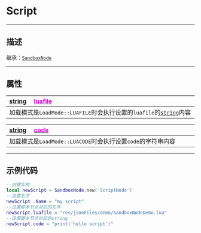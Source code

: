 # Script
------------------------------------------------------------------------------------------
## 描述

继承：[`SandboxNode`](/Api/Class/Script/SandboxNode.md)

------------------------------------------------------------------------------------------
## 属性


|<div style="width:1125px">[string](/Api/DataType/String.md) &emsp;[<font color="dd00dd">luafile</font>]()</div>|
|:---|
|加载模式是`LoadMode::LUAFILE`时会执行设置的`luafile`的[`string`](/Api/DataType/String.md)内容|


|<div style="width:1125px">[string](/Api/DataType/String.md) &emsp;[<font color="dd00dd">code</font>]()</div>|
|:---|
|加载模式是`LoadMode::LUACODE`时会执行设置`code`的字符串内容|

------------------------------------------------------------------------------------------
## 示例代码

```lua
--创建实例
local newScript = SandboxNode.new('ScriptNode')
--设置名字
newScript .Name = "my_script"
--设置脚本节点对应的文件
newScript.luafile = "res/jsonFiles/demo/SandboxNodeDemo.lua"
--设置脚本节点对应的string
newScript.code = "print('hello script')"
```